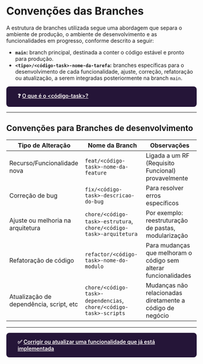 # Convenções das Branches

A estrutura de branches utilizada segue uma abordagem que separa o ambiente de produção, o ambiente de desenvolvimento e as funcionalidades em progresso, conforme descrito a seguir:

- **`main`:** branch principal, destinada a conter o código estável e pronto para produção.
- **`<tipo>/<código-task>-nome-da-tarefa`:** branches específicas para o desenvolvimento de cada funcionalidade, ajuste, correção, refatoração ou atualização, a serem integradas posteriormente na branch `main`.

<div>
<a 
  href="https://github.com/TCC-web-extension-accessibility/.github/tree/main/OUTROS%20MATERIAIS%20-%20GERAL/O%20QUE%20%C3%89%20O%20C%C3%93DIGO-TASK#o-que-%C3%A9-o-c%C3%B3digo-task" 
  target="_blank"
  style="  
    display: block;     
    background-color: #251538; 
    color: #FFFAFA; 
    text-decoration: none; 
    padding: 15px 30px; 
    border-radius: 8px;
    font-weight: 600;">
  ❓ <u>O que é o &lt;código-task&gt;?</u>
</a>
</div>

---

## Convenções para Branches de desenvolvimento

| Tipo de Alteração | Nome da Branch | Observações |
| --- | --- | --- |
| Recurso/Funcionalidade nova | `feat/<código-task>-nome-da-feature` | Ligada a um RF (Requisito Funcional) provavelmente |
| Correção de bug | `fix/<código-task>-descricao-do-bug` | Para resolver erros específicos |
| Ajuste ou melhoria na arquitetura | `chore/<código-task>-estrutura`, `chore/<código-task>-arquitetura` | Por exemplo: reestruturação de pastas, modularização |
| Refatoração de código | `refactor/<código-task>-nome-do-modulo` | Para mudanças que melhoram o código sem alterar funcionalidades |
| Atualização de dependência, script, etc | `chore/<código-task>-dependencias`, `chore/<código-task>-scripts` | Mudanças não relacionadas diretamente a código de negócio |

---

<div>
<a 
  href="https://github.com/TCC-web-extension-accessibility/.github/tree/main/OUTROS%20MATERIAIS%20-%20GERAL/CORRIGIR%20OU%20ATUALIZAR%20UMA%20FUNCIONALIADDE%20QUE%20J%C3%81%20EST%C3%81%20IMPLEMENTADA"
  target="_blank" 
  style="  
    display: block;     
    background-color: #251538; 
    color: #FFFAFA; 
    text-decoration: none; 
    padding: 15px 30px; 
    border-radius: 8px;
    font-weight: 600;">
  ✅ <u>Corrigir ou atualizar uma funcionalidade que já está implementada</u>
</a>
</div>
